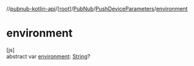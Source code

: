//[pubnub-kotlin-api](../../../../index.md)/[[root]](../../index.md)/[PubNub](../index.md)/[PushDeviceParameters](index.md)/[environment](environment.md)

# environment

[js]\
abstract var [environment](environment.md): [String](https://kotlinlang.org/api/latest/jvm/stdlib/kotlin-stdlib/kotlin/-string/index.html)?
